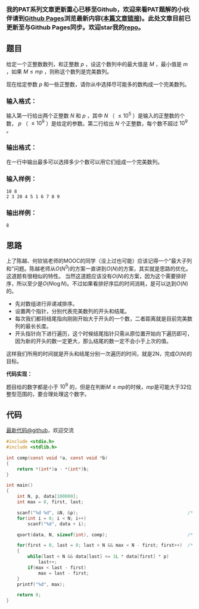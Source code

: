 ### 我的PAT系列文章更新重心已移至Github，欢迎来看PAT题解的小伙伴请到[Github Pages](https://oliverlew.github.io/PAT)浏览最新内容([本篇文章链接](https://oliverlew.github.io/PAT/Basic/1030.html))。此处文章目前已更新至与Github Pages同步。欢迎star我的[repo](https://github.com/OliverLew/PAT)。

## 题目

给定一个正整数数列，和正整数 $p$ ，设这个数列中的最大值是 $M$ ，最小值是 $m$ ，如果 $M \le mp$ ，则称这个数列是完美数列。

现在给定参数 $p$ 和一些正整数，请你从中选择尽可能多的数构成一个完美数列。

### 输入格式：

输入第一行给出两个正整数 $N$ 和 $p$ ，其中 $N$ （ $\le 10^5$ ）是输入的正整数的个数， $p$ （ $\le 10^9$
）是给定的参数。第二行给出 $N$ 个正整数，每个数不超过 $10^9$ 。

### 输出格式：

在一行中输出最多可以选择多少个数可以用它们组成一个完美数列。

### 输入样例：

    
    
    10 8
    2 3 20 4 5 1 6 7 8 9
    

### 输出样例：

    
    
    8
    



## 思路


上了陈越、何钦铭老师的MOOC的同学（没上过也可能）应该记得一个“最大子列和”问题。陈越老师从$O(N^3)$的方案一直讲到$O(N)$的方案，其实就是思路的优化。这道题有很相似的特性。
当然这道题应该没有$O(N)$的方案，因为这个需要排好序，所以至少是$O(N \log{N})$。不过如果看排好序后的时间消耗，是可以达到$O(N)$的。

- 先对数组进行非递减排序。
- 设置两个指针，分别代表完美数列的开头和结尾。
- 每次我们都将结尾指向刚刚开始大于开头的一个数，二者距离就是目前完美数列的最长长度。
- 开头指针向下进行遍历，这个时候结尾指针只需从原位置开始向下遍历即可，因为新的开头的数一定更大，那么结尾的数一定不会小于上次的值。

这样我们所用的时间就是开头和结尾分别一次遍历的时间，就是2N，完成$O(N)$的目标。

**代码实现：**

题目给的数字都是小于 $10^9$ 的，但是在判断$M \le m p$的时候，$m p$是可能大于32位整型范围的，要合理处理这个数字。

## 代码

[最新代码@github](https://github.com/OliverLew/PAT/blob/master/PATBasic/1030.c)，欢迎交流
```c
#include <stdio.h>
#include <stdlib.h>

int comp(const void *a, const void *b)
{
    return *(int*)a - *(int*)b;
}

int main()
{
    int N, p, data[100000];
    int max = 0, first, last;

    scanf("%d %d", &N, &p);                                         /* read */
    for(int i = 0; i < N; i++)
        scanf("%d", data + i);

    qsort(data, N, sizeof(int), comp);                              /* sort */

    for(first = 0, last = 0; last < N && max < N - first; first++)  /* find */
    {
        while(last < N && data[last] <= 1L * data[first] * p)
            last++;
        if(max < last - first)
            max = last - first;
    }
    printf("%d", max);

    return 0;
}
```